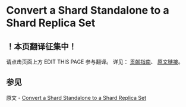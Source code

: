 # Convert a Shard Standalone to a Shard Replica Set

## ！本页翻译征集中！

请点击页面上方 EDIT THIS PAGE 参与翻译。
详见：
[贡献指南]( https://github.com/JinMuInfo/MongoDB-Manual-zh/blob/master/CONTRIBUTING.md )、
[原文链接](  https://docs.mongodb.com/manual/tutorial/convert-shard-standalone-to-shard-replica-set/  )。

## 参见

原文 - [Convert a Shard Standalone to a Shard Replica Set]( https://docs.mongodb.com/manual/tutorial/convert-shard-standalone-to-shard-replica-set/ )

